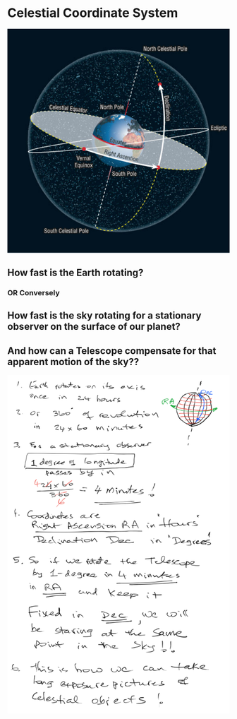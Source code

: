 # Celestial Coordinate System
![alt text](celestialcoords.png)
## How fast is the Earth rotating?

### OR Conversely

## How fast is the sky rotating for a stationary observer on the surface of our planet?
## And how can a Telescope compensate for that apparent motion of the sky??

![alt text](compensate.png)

